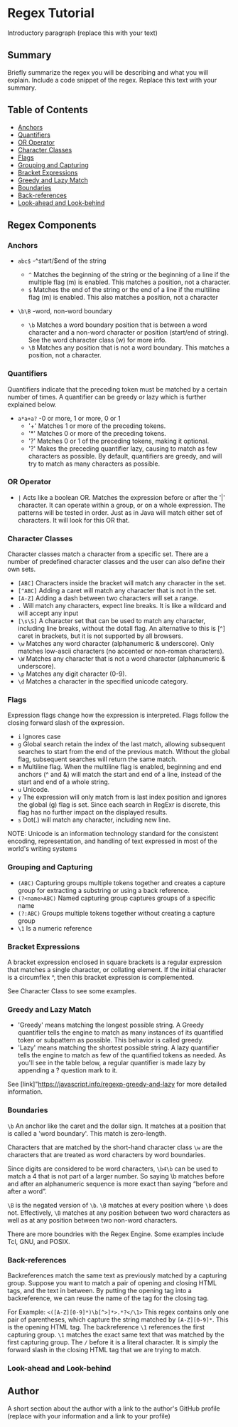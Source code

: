 # Regex Tutorial

Introductory paragraph (replace this with your text)

## Summary

Briefly summarize the regex you will be describing and what you will explain. Include a code snippet of the regex. Replace this text with your summary.

## Table of Contents

- [Anchors](#anchors)
- [Quantifiers](#quantifiers)
- [OR Operator](#or-operator)
- [Character Classes](#character-classes)
- [Flags](#flags)
- [Grouping and Capturing](#grouping-and-capturing)
- [Bracket Expressions](#bracket-expressions)
- [Greedy and Lazy Match](#greedy-and-lazy-match)
- [Boundaries](#boundaries)
- [Back-references](#back-references)
- [Look-ahead and Look-behind](#look-ahead-and-look-behind)

## Regex Components

### Anchors
- `abc$` -^start/$end of the string
    - `^` Matches the beginning of the string or the beginning of a line if the multiple flag (m) is enabled. This matches a position, not a character.
    - `$` Matches the end of the string or the end of a line if the multiline flag (m) is enabled. This also matches a position, not a character

- `\b\B` -word, non-word boundary
    - `\b` Matches a word boundary position that is between a word character and a non-word character or position (start/end of string). See the word character class (w) for more info.
    - `\B` Matches any position that is not a word boundary. This matches a position, not a character.

### Quantifiers
Quantifiers indicate that the preceding token must be matched by a certain number of times. A quantifier can be greedy or lazy which is further explained below.
- `a*a+a?` -0 or more, 1 or more, 0 or 1
    - '+' Matches 1 or more of the preceding tokens.
    - '*' Matches 0 or more of the preceding tokens.
    - '?' Matches 0 or 1 of the preceding tokens, making it optional.
    - '?' Makes the preceding quantifier lazy, causing to match as few characters as possible. By default, quantifiers are greedy, and will try to match as many characters as possible.

### OR Operator
- `|` Acts like a boolean OR. Matches the expression before or after the '|' character. It can operate within a group, or on a whole expression. The patterns will be tested in order. Just as in Java will match either set of characters. It will look for this OR that.

### Character Classes
Character classes match a character from a specific set. There are a number of predefined character classes and the user can also define their own sets.
- `[ABC]` Characters inside the bracket will match any character in the set.
- `[^ABC]` Adding a caret will match any character that is not in the set.
- `[A-Z]` Adding a dash between two characters will set a range.
- `.` Will match any characters, expect line breaks. It is like a wildcard and will accept any input
- `[\s\S]` A character set that can be used to match any character, including line breaks, without the dotall flag. An alternative to this is [^] caret in brackets, but it is not supported by all browsers.
- `\w` Matches any word character (alphanumeric & underscore). Only matches low-ascii characters (no accented or non-roman characters).
- `\W` Matches any character that is not a word character (alphanumeric & underscore).
- `\p` Matches any digit character (0-9).
- `\d` Matches a character in the specified unicode category.

### Flags
Expression flags change how the expression is interpreted. Flags follow the closing forward slash of the expression.
- `i` Ignores case
- `g` Global search retain the index of the last match, allowing subsequent searches to start from the end of the previous match. Without the global flag, subsequent searches will return the same match.
- `m` Multiline flag. When the multiline flag is enabled, beginning and end anchors (^ and &) will match the start and end of a line, instead of the start and end of a whole string.
- `u` Unicode.
- `y` The expression will only match from is last index position and ignores the global (g) flag is set. Since each search in RegExr is discrete, this flag has no further impact on the displayed results.
- `s` Dot(.) will match any character, including new line.

NOTE: Unicode is an information technology standard for the consistent encoding, representation, and handling of text expressed in most of the world's writing systems

### Grouping and Capturing
- `(ABC)` Capturing groups multiple tokens together and creates a capture group for extracting a substring or using a back reference.
- `(?<name>ABC)` Named capturing group captures groups of a specific name
- `(?:ABC)` Groups multiple tokens together without creating a capture group
- `\1` Is a numeric reference

### Bracket Expressions
A bracket expression enclosed in square brackets is a regular expression that matches a single character, or collating element. If the initial character is a circumflex ^, then this bracket expression is complemented.

See Character Class to see some examples.

### Greedy and Lazy Match
- 'Greedy' means matching the longest possible string. A Greedy quantifier tells the engine to match as many instances of its quantified token or subpattern as possible. This behavior is called greedy.
- 'Lazy' means matching the shortest possible string. A lazy quantifier tells the engine to match as few of the quantified tokens as needed. As you'll see in the table below, a regular quantifier is made lazy by appending a ? question mark to it.

See [link]"https://javascript.info/regexp-greedy-and-lazy for more detailed information.

### Boundaries
`\b` An anchor like the caret and the dollar sign. It matches at a position that is called a 'word boundary'. This match is zero-length.

Characters that are matched by the short-hand character class `\w` are the characters that are treated as word characters by word boundaries.

Since digits are considered to be word characters, `\b4\b` can be used to match a 4 that is not part of a larger number. So saying \b matches before and after an alphanumeric sequence is more exact than saying “before and after a word”.

`\B` is the negated version of `\b`. `\B` matches at every position where `\b` does not. Effectively, `\B` matches at any position between two word characters as well as at any position between two non-word characters.

There are more boundries with the Regex Engine. Some examples include Tcl, GNU, and POSIX.

### Back-references
Backreferences match the same text as previously matched by a capturing group. Suppose you want to match a pair of opening and closing HTML tags, and the text in between. By putting the opening tag into a backreference, we can reuse the name of the tag for the closing tag.

For Example: `<([A-Z][0-9]*)\b[^>]*>.*?</\1>` This regex contains only one pair of parentheses, which capture the string matched by `[A-Z][0-9]*`. This is the opening HTML tag. The backreference `\1` references the first capturing group. `\1` matches the exact same text that was matched by the first capturing group. The `/` before it is a literal character. It is simply the forward slash in the closing HTML tag that we are trying to match.

### Look-ahead and Look-behind

## Author

A short section about the author with a link to the author's GitHub profile (replace with your information and a link to your profile)
